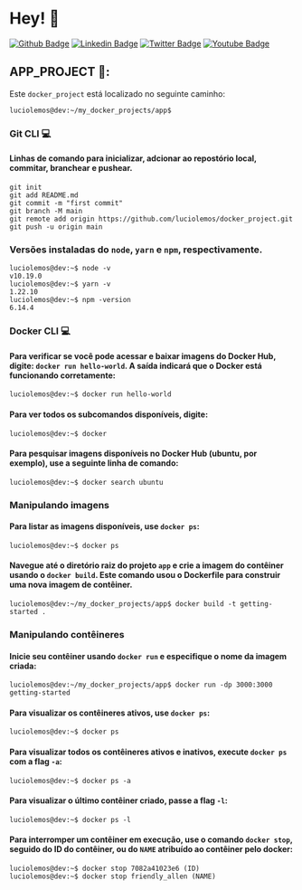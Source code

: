 # Hey! 👤

[![Github Badge](https://img.shields.io/badge/-Github-000?style=flat-square&logo=Github&logoColor=white&link=https://github.com/luciolemos)](https://github.com/luciolemos)
[![Linkedin Badge](https://img.shields.io/badge/-LinkedIn-blue?style=flat-square&logo=Linkedin&logoColor=white&link=https://www.linkedin.com/in/lucio-lemos-a550441a1/)](https://www.linkedin.com/in/lucio-lemos-a550441a1/)
[![Twitter Badge](https://img.shields.io/badge/-Twitter-1ca0f1?style=flat-square&labelColor=1ca0f1&logo=twitter&logoColor=white&link=https://twitter.com/lucciolemos)](https://twitter.com/lucciolemos)
[![Youtube Badge](https://img.shields.io/badge/-YouTube-ff0000?style=flat-square&labelColor=ff0000&logo=youtube&logoColor=white&link=https://studio.youtube.com/channel/UCrNM1nr2nw0lSqMD10m6rLw)](#)
## APP_PROJECT 📌:
Este `docker_project` está localizado no seguinte caminho:

    luciolemos@dev:~/my_docker_projects/app$
### Git CLI 💻
#### Linhas de comando para inicializar, adcionar ao repostório local, commitar, branchear e pushear.
    git init
    git add README.md
    git commit -m "first commit"
    git branch -M main
    git remote add origin https://github.com/luciolemos/docker_project.git
    git push -u origin main

### Versões instaladas do `node`, `yarn` e `npm`, respectivamente.
    luciolemos@dev:~$ node -v
    v10.19.0
    luciolemos@dev:~$ yarn -v
    1.22.10
    luciolemos@dev:~$ npm -version
    6.14.4
### Docker CLI 💻
#### Para verificar se você pode acessar e baixar imagens do Docker Hub, digite: `docker run hello-world`. A saída indicará que o Docker está funcionando corretamente:
    luciolemos@dev:~$ docker run hello-world
#### Para ver todos os subcomandos disponíveis, digite:
    luciolemos@dev:~$ docker
#### Para pesquisar imagens disponíveis no Docker Hub (ubuntu, por exemplo), use a seguinte linha de comando:
    luciolemos@dev:~$ docker search ubuntu
### Manipulando imagens
#### Para listar as imagens disponíveis, use `docker ps`:
    luciolemos@dev:~$ docker ps
#### Navegue até o diretório raiz do projeto `app` e crie a imagem do contêiner usando o `docker build`. Este comando usou o Dockerfile para construir uma nova imagem de contêiner. 
    luciolemos@dev:~/my_docker_projects/app$ docker build -t getting-started .
### Manipulando contêineres
#### Inicie seu contêiner usando `docker run` e especifique o nome da imagem criada:
    luciolemos@dev:~/my_docker_projects/app$ docker run -dp 3000:3000 getting-started
#### Para visualizar os contêineres ativos, use `docker ps`:
    luciolemos@dev:~$ docker ps
#### Para visualizar todos os contêineres ativos e inativos, execute `docker ps` com a flag `-a`:
    luciolemos@dev:~$ docker ps -a 
#### Para visualizar o último contêiner criado, passe a flag `-l`:
    luciolemos@dev:~$ docker ps -l
#### Para interromper um contêiner em execução, use o comando `docker stop`, seguido do ID do contêiner, ou do `NAME` atribuído ao contêiner pelo docker: 
    luciolemos@dev:~$ docker stop 7082a41023e6 (ID)
    luciolemos@dev:~$ docker stop friendly_allen (NAME)
#### 
